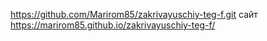 https://github.com/Marirom85/zakrivayuschiy-teg-f.git
сайт https://marirom85.github.io/zakrivayuschiy-teg-f/